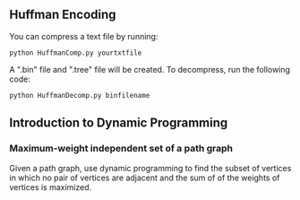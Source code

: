 ## Huffman Encoding
You can compress a text file by running:
```
python HuffmanComp.py yourtxtfile
```
A ".bin" file and ".tree" file will be created. To decompress, run the 
following code:
```
python HuffmanDecomp.py binfilename
```

## Introduction to Dynamic Programming
### Maximum-weight independent set of a path graph
Given a path graph, use dynamic programming to find the subset of 
vertices in which no pair of vertices are adjacent and the sum of of the 
weights of vertices is maximized.
